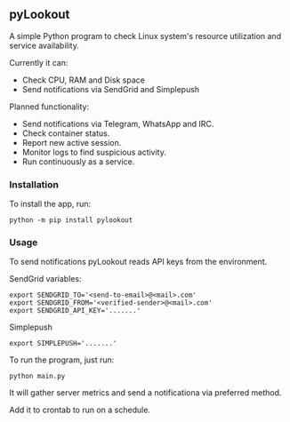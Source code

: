 ## pyLookout

A simple Python program to check Linux system's 
resource utilization and service availability.  

Currently it can:
* Check CPU, RAM and Disk space
* Send notifications via SendGrid and Simplepush

Planned functionality:
* Send notifications via Telegram, WhatsApp and IRC.
* Check container status.
* Report new active session.
* Monitor logs to find suspicious activity.
* Run continuously as a service. 

### Installation
To install the app, run:
```
python -m pip install pylookout
```

### Usage
To send notifications pyLookout reads API keys from 
the environment.  

SendGrid variables:
```
export SENDGRID_TO='<send-to-email>@<mail>.com'
export SENDGRID_FROM='<verified-sender>@<mail>.com'
export SENDGRID_API_KEY='.......'
```  

Simplepush
```
export SIMPLEPUSH='.......'
```  

To run the program, just run:
```
python main.py
```
It will gather server metrics and send a notificationa 
via preferred method.

Add it to crontab to run on a schedule.
